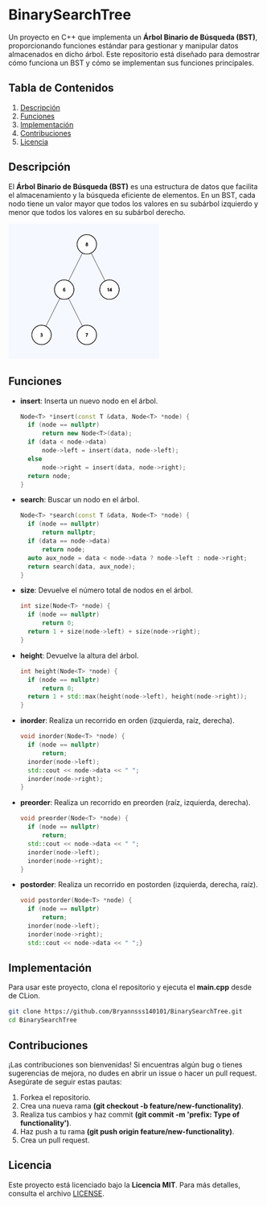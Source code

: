# BinarySearchTree

Un proyecto en C++ que implementa un **Árbol Binario de Búsqueda (BST)**, proporcionando funciones estándar para gestionar y manipular datos almacenados en dicho árbol. Este repositorio está diseñado para demostrar cómo funciona un BST y cómo se implementan sus funciones principales.

## Tabla de Contenidos

1. [Descripción](#descripción)
3. [Funciones](#funciones)
4. [Implementación](#implementación)
5. [Contribuciones](#contribuciones)
6. [Licencia](#licencia)

## Descripción

El **Árbol Binario de Búsqueda (BST)** es una estructura de datos que facilita el almacenamiento y la búsqueda eficiente de elementos. En un BST, cada nodo tiene un valor mayor que todos los valores en su subárbol izquierdo y menor que todos los valores en su subárbol derecho.

<img src="img/bst-img.png" alt="Árbol binario de búsqueda" width="300"/>

## Funciones

- **insert**: Inserta un nuevo nodo en el árbol.
  ```cpp
  Node<T> *insert(const T &data, Node<T> *node) {
    if (node == nullptr)
        return new Node<T>(data);
    if (data < node->data)
        node->left = insert(data, node->left);
    else
        node->right = insert(data, node->right);
    return node;
  }
- **search**: Buscar un nodo en el árbol.
  ```cpp
  Node<T> *search(const T &data, Node<T> *node) {
    if (node == nullptr)
        return nullptr;
    if (data == node->data)
        return node;
    auto aux_node = data < node->data ? node->left : node->right;
    return search(data, aux_node);
  }
- **size**: Devuelve el número total de nodos en el árbol.
  ```cpp
  int size(Node<T> *node) {
    if (node == nullptr)
        return 0;
    return 1 + size(node->left) + size(node->right);
  }
- **height**: Devuelve la altura del árbol.
  ```cpp
  int height(Node<T> *node) {
    if (node == nullptr)
        return 0;
    return 1 + std::max(height(node->left), height(node->right));
  }
- **inorder**: Realiza un recorrido en orden (izquierda, raíz, derecha).
  ```cpp
  void inorder(Node<T> *node) {
    if (node == nullptr)
        return;
    inorder(node->left);
    std::cout << node->data << " ";
    inorder(node->right);
  }
- **preorder**: Realiza un recorrido en preorden (raíz, izquierda, derecha).
  ```cpp
  void preorder(Node<T> *node) {
    if (node == nullptr)
        return;
    std::cout << node->data << " ";
    inorder(node->left);
    inorder(node->right);
  }
- **postorder**: Realiza un recorrido en postorden (izquierda, derecha, raíz).
  ```cpp
  void postorder(Node<T> *node) {
    if (node == nullptr)
        return;
    inorder(node->left);
    inorder(node->right);
    std::cout << node->data << " ";}

## Implementación

Para usar este proyecto, clona el repositorio y ejecuta el **main.cpp** desde de CLion.
```bash
git clone https://github.com/Bryannsss140101/BinarySearchTree.git
cd BinarySearchTree
```
## Contribuciones

¡Las contribuciones son bienvenidas! Si encuentras algún bug o tienes sugerencias de mejora, no dudes en abrir un issue o hacer un pull request. Asegúrate de seguir estas pautas:

1. Forkea el repositorio.
2. Crea una nueva rama **(git checkout -b feature/new-functionality)**.
4. Realiza tus cambios y haz commit **(git commit -m 'prefix: Type of functionality')**.
6. Haz push a tu rama **(git push origin feature/new-functionality)**.
8. Crea un pull request.

## Licencia

Este proyecto está licenciado bajo la **Licencia MIT**. Para más detalles, consulta el archivo [LICENSE](lic/LICENSE).

